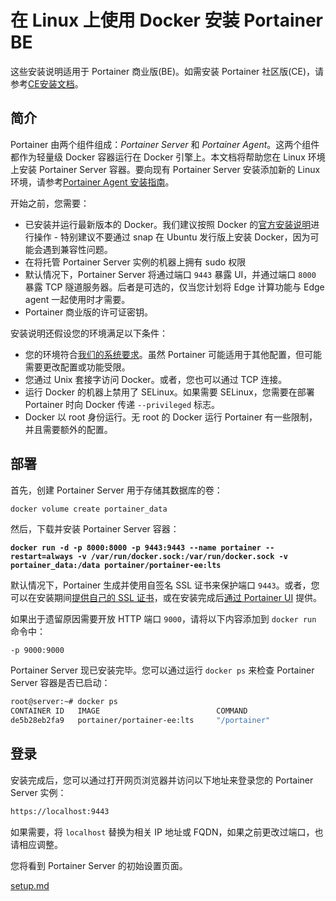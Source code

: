 # 在 Linux 上使用 Docker 安装 Portainer BE

这些安装说明适用于 Portainer 商业版(BE)。如需安装 Portainer 社区版(CE)，请参考[CE安装文档](../../../install-ce/server/docker/linux.md)。

## 简介

Portainer 由两个组件组成：_Portainer Server_ 和 _Portainer Agent_。这两个组件都作为轻量级 Docker 容器运行在 Docker 引擎上。本文档将帮助您在 Linux 环境上安装 Portainer Server 容器。要向现有 Portainer Server 安装添加新的 Linux 环境，请参考[Portainer Agent 安装指南](../../../../admin/environments/add/docker/agent.md)。

开始之前，您需要：

* 已安装并运行最新版本的 Docker。我们建议按照 Docker 的[官方安装说明](https://docs.docker.com/engine/install/)进行操作 - 特别建议不要通过 snap 在 Ubuntu 发行版上安装 Docker，因为可能会遇到兼容性问题。
* 在将托管 Portainer Server 实例的机器上拥有 sudo 权限
* 默认情况下，Portainer Server 将通过端口 `9443` 暴露 UI，并通过端口 `8000` 暴露 TCP 隧道服务器。后者是可选的，仅当您计划将 Edge 计算功能与 Edge agent 一起使用时才需要。
* Portainer 商业版的许可证密钥。

安装说明还假设您的环境满足以下条件：

* 您的环境符合[我们的系统要求](../../../requirements-and-prerequisites.md)。虽然 Portainer 可能适用于其他配置，但可能需要更改配置或功能受限。
* 您通过 Unix 套接字访问 Docker。或者，您也可以通过 TCP 连接。
* 运行 Docker 的机器上禁用了 SELinux。如果需要 SELinux，您需要在部署 Portainer 时向 Docker 传递 `--privileged` 标志。
* Docker 以 root 身份运行。无 root 的 Docker 运行 Portainer 有一些限制，并且需要额外的配置。

## 部署

首先，创建 Portainer Server 用于存储其数据库的卷：

```bash
docker volume create portainer_data
```

然后，下载并安装 Portainer Server 容器：

<pre><code><strong>docker run -d -p 8000:8000 -p 9443:9443 --name portainer --restart=always -v /var/run/docker.sock:/var/run/docker.sock -v portainer_data:/data portainer/portainer-ee:lts
</strong></code></pre>

默认情况下，Portainer 生成并使用自签名 SSL 证书来保护端口 `9443`。或者，您可以在安装期间[提供自己的 SSL 证书](../../../../advanced/ssl.md#using-your-own-ssl-certificate-on-docker-standalone)，或在安装完成后[通过 Portainer UI](../../../../admin/settings/#ssl-certificate) 提供。

如果出于遗留原因需要开放 HTTP 端口 `9000`，请将以下内容添加到 `docker run` 命令中：

`-p 9000:9000`

Portainer Server 现已安装完毕。您可以通过运行 `docker ps` 来检查 Portainer Server 容器是否已启动：

```bash
root@server:~# docker ps
CONTAINER ID   IMAGE                          COMMAND                  CREATED       STATUS      PORTS                                                                                  NAMES             
de5b28eb2fa9   portainer/portainer-ee:lts     "/portainer"             2 weeks ago   Up 9 days   0.0.0.0:8000->8000/tcp, :::8000->8000/tcp, 0.0.0.0:9443->9443/tcp, :::9443->9443/tcp   portainer
```

## 登录

安装完成后，您可以通过打开网页浏览器并访问以下地址来登录您的 Portainer Server 实例：

```bash
https://localhost:9443
```

如果需要，将 `localhost` 替换为相关 IP 地址或 FQDN，如果之前更改过端口，也请相应调整。

您将看到 Portainer Server 的初始设置页面。

[setup.md](../setup.md)
